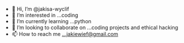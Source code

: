 - 👋 Hi, I’m @jakisa-wyclif
- 👀 I’m interested in ...coding
- 🌱 I’m currently learning ...python
- 💞️ I’m looking to collaborate on ...coding projects and ethical hacking 
- 📫 How to reach me ...jakiewief@gmail.com

<!---
jakisa-wyclif/jakisa-wyclif is a ✨ special ✨ repository because its `README.md` (this file) appears on your GitHub profile.
You can click the Preview link to take a look at your changes.
--->
